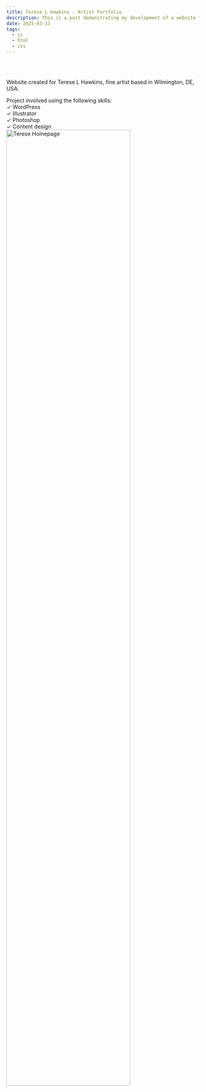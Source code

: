 ```yaml
---
title: Terese L Hawkins - Artist Portfolio
description: This is a post demonstrating my development of a website for Wilmington Delaware artist, Terese L. Hawkins.
date: 2025-03-31
tags: 
  - js
  - html
  - css
---
```

<br>
<br>
<p>Website created for Terese L Hawkins, fine artist based in Wilmington, DE, USA.</p>
<p>Project involved using the following skills:
<br>✓ WordPress
<br>✓ Illustrator
<br>✓ Photoshop
<br>✓ Content design
<br><img src="/img/terese-homepage-3-1536x816.png" class="img-responsive" alt="Terese Homepage" style="width: 80%;">
</p>





